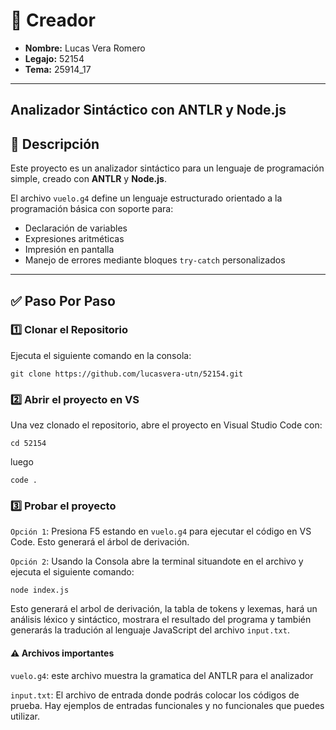 

# 👤 Creador

- **Nombre:** Lucas Vera Romero  
- **Legajo:** 52154  
- **Tema:** 25914_17 

---
## Analizador Sintáctico con ANTLR y Node.js
## 📘 Descripción

Este proyecto es un analizador sintáctico para un lenguaje de programación simple, creado con **ANTLR** y **Node.js**.

El archivo `vuelo.g4` define un lenguaje estructurado orientado a la programación básica con soporte para:

- Declaración de variables
- Expresiones aritméticas
- Impresión en pantalla
- Manejo de errores mediante bloques `try-catch` personalizados

---

## ✅ Paso Por Paso


### 1️⃣ Clonar el Repositorio

Ejecuta el siguiente comando en la consola:

```
git clone https://github.com/lucasvera-utn/52154.git
```

### 2️⃣ Abrir el proyecto en VS
Una vez clonado el repositorio, abre el proyecto en Visual Studio Code con:
```
cd 52154
```
luego
```
code .
```
### 3️⃣ Probar el proyecto
`Opción 1`: Presiona F5 estando en `vuelo.g4` para ejecutar el código en VS Code. Esto generará el árbol de derivación.

`Opción 2`: Usando la Consola abre la terminal situandote en el archivo y ejecuta el siguiente comando:
```
node index.js
```
Esto generará el arbol de derivación, la tabla de tokens y lexemas, hará un análisis léxico y sintáctico, mostrara el resultado del programa y también generarás la tradución al lenguaje JavaScript del archivo `input.txt`.

#### ⚠️ Archivos importantes
`vuelo.g4`: este archivo muestra la gramatica del ANTLR para el analizador

`input.txt`: El archivo de entrada donde podrás colocar los códigos de prueba. Hay ejemplos de entradas funcionales y no funcionales que puedes utilizar.


